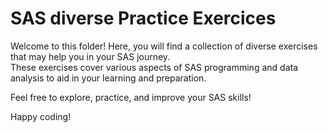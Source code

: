 # SAS diverse Practice Exercices

Welcome to this folder! Here, you will find a collection of diverse exercises that may help you in your SAS journey.    
These exercises cover various aspects of SAS programming and data analysis to aid in your learning and preparation.     

Feel free to explore, practice, and improve your SAS skills!

Happy coding! 
